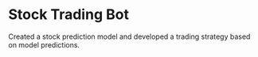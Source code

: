 # Stock Trading Bot

Created a stock prediction model and developed a trading strategy based on model predictions. 
